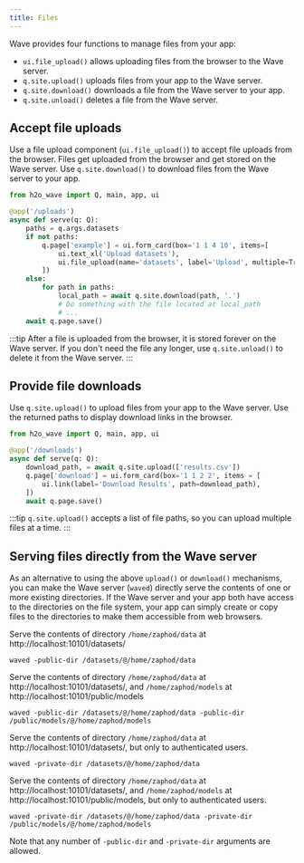 ```yaml
---
title: Files
---
```


Wave provides four functions to manage files from your app:
- `ui.file_upload()` allows uploading files from the browser to the Wave server.
- `q.site.upload()` uploads files from your app to the Wave server.
- `q.site.download()` downloads a file from the Wave server to your app.
- `q.site.unload()` deletes a file from the Wave server.

## Accept file uploads

Use a file upload component (`ui.file_upload()`) to accept file uploads from the browser. Files get uploaded from the browser and get stored on the Wave server. Use `q.site.download()` to download files from the Wave server to your app.

```py {9,13}
from h2o_wave import Q, main, app, ui

@app('/uploads')
async def serve(q: Q):
    paths = q.args.datasets
    if not paths:
        q.page['example'] = ui.form_card(box='1 1 4 10', items=[
            ui.text_xl('Upload datasets'),
            ui.file_upload(name='datasets', label='Upload', multiple=True),
        ])
    else:
        for path in paths:
            local_path = await q.site.download(path, '.')
            # Do something with the file located at local_path
            # ...
    await q.page.save()
```

:::tip
After a file is uploaded from the browser, it is stored forever on the Wave server. If you don't need the file any longer, use `q.site.unload()` to delete it from the Wave server. 
:::

## Provide file downloads

Use `q.site.upload()` to upload files from your app to the Wave server. Use the returned paths to display download links in the browser.

```py {5,7}
from h2o_wave import Q, main, app, ui

@app('/downloads')
async def serve(q: Q):
    download_path, = await q.site.upload(['results.csv'])
    q.page['download'] = ui.form_card(box='1 1 2 2', items = [
        ui.link(label='Download Results', path=download_path),
    ])
    await q.page.save()
```

:::tip
`q.site.upload()` accepts a list of file paths, so you can upload multiple files at a time.
:::

## Serving files directly from the Wave server

As an alternative to using the above `upload()` or `download()` mechanisms, you can make the Wave server (`waved`) directly serve the contents of one or more existing directories. If the Wave server and your app both have access to the directories on the file system, your app can simply create or copy files to the directories to make them accessible from web browsers.

Serve the contents of directory `/home/zaphod/data` at http://localhost:10101/datasets/

```
waved -public-dir /datasets/@/home/zaphod/data
```

Serve the contents of directory `/home/zaphod/data` at http://localhost:10101/datasets/, and `/home/zaphod/models` at http://localhost:10101/public/models

```
waved -public-dir /datasets/@/home/zaphod/data -public-dir /public/models/@/home/zaphod/models
```

Serve the contents of directory `/home/zaphod/data` at http://localhost:10101/datasets/, but only to authenticated users.

```
waved -private-dir /datasets/@/home/zaphod/data
```

Serve the contents of directory `/home/zaphod/data` at http://localhost:10101/datasets/, and `/home/zaphod/models` at http://localhost:10101/public/models, but only to authenticated users.

```
waved -private-dir /datasets/@/home/zaphod/data -private-dir /public/models/@/home/zaphod/models
```

Note that any number of `-public-dir` and `-private-dir` arguments are allowed.


